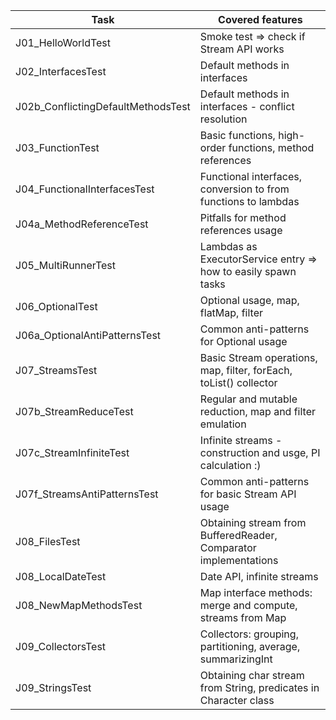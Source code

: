 | Task                               | Covered features                                                  |
|------------------------------------|-------------------------------------------------------------------|
| J01_HelloWorldTest                 | Smoke test => check if Stream API works                           |
| J02_InterfacesTest                 | Default methods in interfaces                                     |
| J02b_ConflictingDefaultMethodsTest | Default methods in interfaces - conflict resolution               |
| J03_FunctionTest                   | Basic functions, high-order functions, method references          |
| J04_FunctionalInterfacesTest       | Functional interfaces, conversion to from functions to lambdas    |
| J04a_MethodReferenceTest           | Pitfalls for method references usage                              |
| J05_MultiRunnerTest                | Lambdas as ExecutorService entry => how to easily spawn tasks     |
| J06_OptionalTest                   | Optional usage, map, flatMap, filter                              |
| J06a_OptionalAntiPatternsTest      | Common anti-patterns for Optional usage                           |
| J07_StreamsTest                    | Basic Stream operations, map, filter, forEach, toList() collector |
| J07b_StreamReduceTest              | Regular and mutable reduction, map and filter emulation           |
| J07c_StreamInfiniteTest            | Infinite streams - construction and usge, PI calculation :)       |
| J07f_StreamsAntiPatternsTest       | Common anti-patterns for basic Stream API usage                   |
| J08_FilesTest                      | Obtaining stream from BufferedReader, Comparator implementations  |
| J08_LocalDateTest                  | Date API, infinite streams                                        |
| J08_NewMapMethodsTest              | Map interface methods: merge and compute, streams from Map        |
| J09_CollectorsTest                 | Collectors: grouping, partitioning, average, summarizingInt       |
| J09_StringsTest                    | Obtaining char stream from String, predicates in Character class  |


